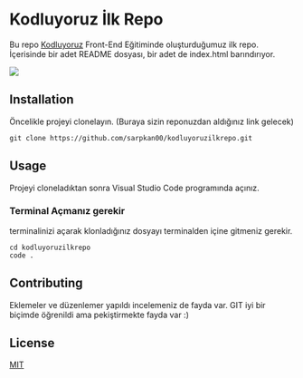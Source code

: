 # Kodluyoruz İlk Repo
Bu repo [Kodluyoruz](https://www.kodluyoruz.org/) Front-End Eğitiminde oluşturduğumuz ilk repo. İçerisinde bir adet README dosyası, bir adet de index.html barındırıyor.

![](https://www.hizliresim.com/3s9a7s2)

## Installation
Öncelikle projeyi clonelayın. (Buraya sizin reponuzdan aldığınız link gelecek)
```
git clone https://github.com/sarpkan00/kodluyoruzilkrepo.git
```
## Usage
Projeyi cloneladıktan sonra Visual Studio Code programında açınız.

### Terminal Açmanız gerekir
terminalinizi açarak klonladığınız dosyayı terminalden içine gitmeniz gerekir.

```
cd kodluyoruzilkrepo
code .
```
## Contributing
Eklemeler ve düzenlemer yapıldı incelemeniz de fayda var. GIT iyi bir biçimde öğrenildi ama pekiştirmekte fayda var :)

## License
[MIT](https://choosealicense.com/licenses/mit/)

